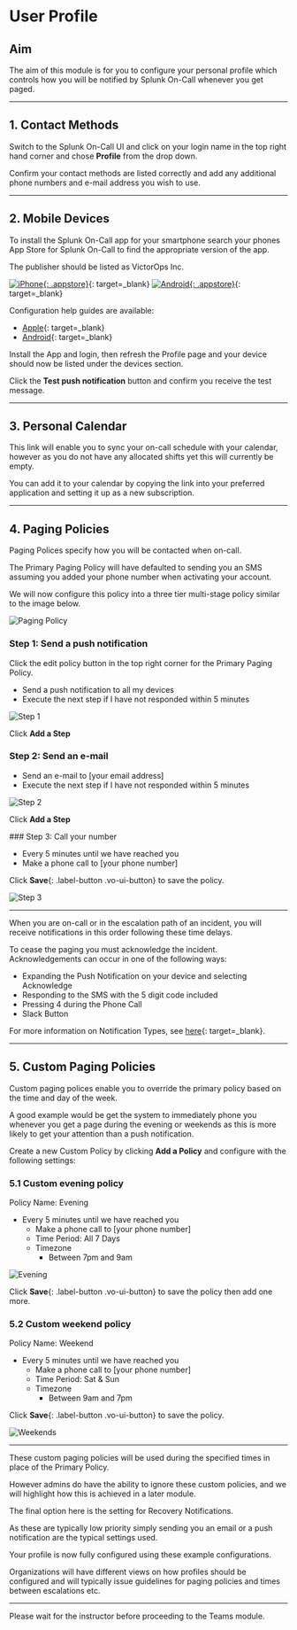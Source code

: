 # User Profile

## Aim

The aim of this module is for you to configure your personal profile which controls how you will be notified by Splunk On-Call whenever you get paged.

---

## 1. Contact Methods

Switch to the Splunk On-Call UI and click on your login name in the top right hand corner and chose **Profile** from the drop down.

Confirm your contact methods are listed correctly and add any additional phone numbers and e-mail address you wish to use.

---

## 2. Mobile Devices

To install the Splunk On-Call app for your smartphone search your phones App Store for Splunk On-Call to find the appropriate version of the app.

The publisher should be listed as VictorOps Inc.

[![iPhone](../../images/oncall/app-store.svg){: .appstore}](https://apps.apple.com/us/app/victorops/id696974262){: target=_blank} [![Android](../../images/oncall/play-store.svg){: .appstore}](https://play.google.com/store/apps/details?id=com.victorops.androidclient&hl=en){: target=_blank}

Configuration help guides are available:

* [Apple](https://help.victorops.com/knowledge-base/ios-application/){: target=_blank}
* [Android](https://help.victorops.com/knowledge-base/android-devices-victorops/){: target=_blank}

Install the App and login, then refresh the Profile page and your device should now be listed under the devices section.

Click the **Test push notification** button and confirm you receive the test message.

---

## 3. Personal Calendar

This link will enable you to sync your on-call schedule with your calendar, however as you do not have any allocated shifts yet this will currently be empty.

You can add it to your calendar by copying the link into your preferred application and setting it up as a new subscription.

---

## 4. Paging Policies

Paging Polices specify how you will be contacted when on-call.

The Primary Paging Policy will have defaulted to sending you an SMS assuming you added your phone number when activating your account.

We will now configure this policy into a three tier multi-stage policy similar to the image below.

![Paging Policy](../../images/oncall/primary-paging-policy.png)

### Step 1: Send a push notification

Click the edit policy button in the top right corner for the Primary Paging Policy.  

* Send a push notification to all my devices
* Execute the next step if I have not responded within 5 minutes

![Step 1](../../images/oncall/pri-page-step1.png)

Click **Add a Step**

### Step 2: Send an e-mail

* Send an e-mail to [your email address]
* Execute the next step if I have not responded within 5 minutes

![Step 2](../../images/oncall/pri-page-step2.png)

Click **Add a Step**

### Step 3: Call your number

* Every 5 minutes until we have reached you
* Make a phone call to [your phone number]

Click **Save**{: .label-button .vo-ui-button} to save the policy.

![Step 3](../../images/oncall/pri-page-step3.png)

---

When you are on-call or in the escalation path of an incident, you will receive notifications in this order following these time delays.

To cease the paging you must acknowledge the incident. Acknowledgements can occur in one of the following ways:

* Expanding the Push Notification on your device and selecting Acknowledge
* Responding to the SMS with the 5 digit code included
* Pressing 4 during the Phone Call
* Slack Button

For more information on Notification Types, see [here](https://help.victorops.com/knowledge-base/notification-types/){: target=_blank}.

---

## 5. Custom Paging Policies

Custom paging polices enable you to override the primary policy based on the time and day of the week.

A good example would be get the system to immediately phone you whenever you get a page during the evening or weekends as this is more likely to get your attention than a push notification.

Create a new Custom Policy by clicking **Add a Policy** and configure with the following settings:

### 5.1 Custom evening policy

Policy Name: Evening

* Every 5 minutes until we have reached you
  * Make a phone call to [your phone number]
  * Time Period: All 7 Days
  * Timezone
    * Between 7pm and 9am

![Evening](../../images/oncall/evening.png)

Click **Save**{: .label-button .vo-ui-button} to save the policy then add one more.

### 5.2 Custom weekend policy

Policy Name: Weekend

* Every 5 minutes until we have reached you
  * Make a phone call to [your phone number]
  * Time Period: Sat & Sun
  * Timezone
    * Between 9am and 7pm

Click **Save**{: .label-button .vo-ui-button} to save the policy.

![Weekends](../../images/oncall/weekends.png)

---

These custom paging policies will be used during the specified times in place of the Primary Policy.

However admins do have the ability to ignore these custom policies, and we will highlight how this is achieved in a later module.

The final option here is the setting for Recovery Notifications.

As these are typically low priority simply sending you an email or a push notification are the typical settings used.

Your profile is now fully configured using these example configurations.

Organizations will have different views on how profiles should be configured and will typically issue guidelines for paging policies and times between escalations etc.

---

Please wait for the instructor before proceeding to the Teams module.
